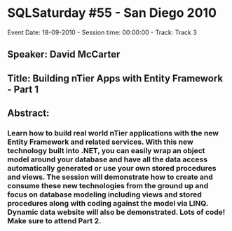 # SQLSaturday #55 - San Diego 2010
Event Date: 18-09-2010 - Session time: 00:00:00 - Track: Track 3
## Speaker: David McCarter
## Title: Building nTier Apps with Entity Framework - Part 1
## Abstract:
### Learn how to build real world nTier applications with the new Entity Framework and related services. With this new technology built into .NET, you can easily wrap an object model around your database and have all the data access automatically generated or use your own stored procedures and views. The session will demonstrate how to create and consume these new technologies from the ground up and focus on database modeling including views and stored procedures along with coding against the model via LINQ. Dynamic data website will also be demonstrated. Lots of code! Make sure to attend Part 2.
